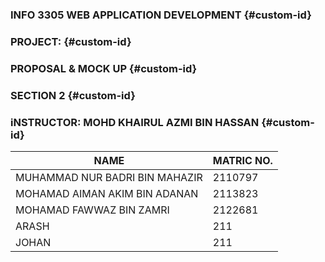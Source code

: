 ### INFO 3305 WEB APPLICATION DEVELOPMENT {#custom-id}

### PROJECT: {#custom-id}
### PROPOSAL & MOCK UP {#custom-id}
### SECTION 2 {#custom-id}
### iNSTRUCTOR: MOHD KHAIRUL AZMI BIN HASSAN {#custom-id}

|               NAME               | MATRIC NO.  |
| ---------------------------------| ----------- |
| MUHAMMAD NUR BADRI BIN MAHAZIR   | 2110797     |
| MOHAMAD AIMAN AKIM BIN ADANAN    | 2113823     |
| MOHAMAD FAWWAZ BIN ZAMRI         | 2122681     |
| ARASH                            | 211         |
| JOHAN                            | 211         |
